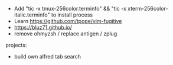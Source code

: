 - Add "tic -x tmux-256color.terminfo" && "tic -x xterm-256color-italic.terminfo" to install process
- Learn https://github.com/tpope/vim-fugitive
- https://bluz71.github.io/
- remove ohmyzsh / replace antigen / zplug

projects:

- build own alfred tab search
